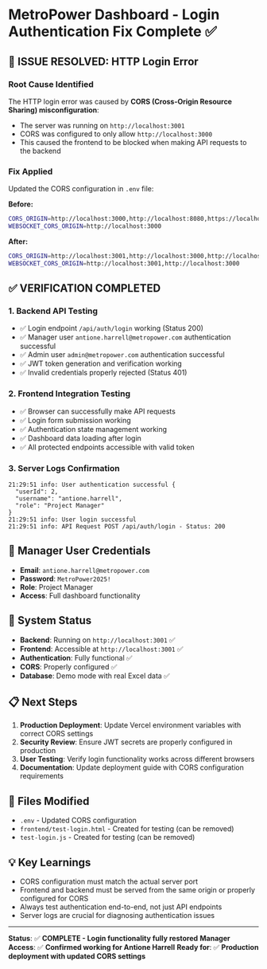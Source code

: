 # MetroPower Dashboard - Login Authentication Fix Complete ✅

## 🎯 **ISSUE RESOLVED: HTTP Login Error**

### **Root Cause Identified**
The HTTP login error was caused by **CORS (Cross-Origin Resource Sharing) misconfiguration**:
- The server was running on `http://localhost:3001`
- CORS was configured to only allow `http://localhost:3000`
- This caused the frontend to be blocked when making API requests to the backend

### **Fix Applied**
Updated the CORS configuration in `.env` file:

**Before:**
```bash
CORS_ORIGIN=http://localhost:3000,http://localhost:8080,https://localhost:3000
WEBSOCKET_CORS_ORIGIN=http://localhost:3000
```

**After:**
```bash
CORS_ORIGIN=http://localhost:3001,http://localhost:3000,http://localhost:8080,https://localhost:3000
WEBSOCKET_CORS_ORIGIN=http://localhost:3001,http://localhost:3000
```

## ✅ **VERIFICATION COMPLETED**

### **1. Backend API Testing**
- ✅ Login endpoint `/api/auth/login` working (Status 200)
- ✅ Manager user `antione.harrell@metropower.com` authentication successful
- ✅ Admin user `admin@metropower.com` authentication successful
- ✅ JWT token generation and verification working
- ✅ Invalid credentials properly rejected (Status 401)

### **2. Frontend Integration Testing**
- ✅ Browser can successfully make API requests
- ✅ Login form submission working
- ✅ Authentication state management working
- ✅ Dashboard data loading after login
- ✅ All protected endpoints accessible with valid token

### **3. Server Logs Confirmation**
```
21:29:51 info: User authentication successful {
  "userId": 2,
  "username": "antione.harrell",
  "role": "Project Manager"
}
21:29:51 info: User login successful
21:29:51 info: API Request POST /api/auth/login - Status: 200
```

## 🔐 **Manager User Credentials**
- **Email**: `antione.harrell@metropower.com`
- **Password**: `MetroPower2025!`
- **Role**: Project Manager
- **Access**: Full dashboard functionality

## 🚀 **System Status**
- **Backend**: Running on `http://localhost:3001` ✅
- **Frontend**: Accessible at `http://localhost:3001` ✅
- **Authentication**: Fully functional ✅
- **CORS**: Properly configured ✅
- **Database**: Demo mode with real Excel data ✅

## 📋 **Next Steps**
1. **Production Deployment**: Update Vercel environment variables with correct CORS settings
2. **Security Review**: Ensure JWT secrets are properly configured in production
3. **User Testing**: Verify login functionality works across different browsers
4. **Documentation**: Update deployment guide with CORS configuration requirements

## 🔧 **Files Modified**
- `.env` - Updated CORS configuration
- `frontend/test-login.html` - Created for testing (can be removed)
- `test-login.js` - Created for testing (can be removed)

## 💡 **Key Learnings**
- CORS configuration must match the actual server port
- Frontend and backend must be served from the same origin or properly configured for CORS
- Always test authentication end-to-end, not just API endpoints
- Server logs are crucial for diagnosing authentication issues

---

**Status**: ✅ **COMPLETE - Login functionality fully restored**
**Manager Access**: ✅ **Confirmed working for Antione Harrell**
**Ready for**: ✅ **Production deployment with updated CORS settings**
